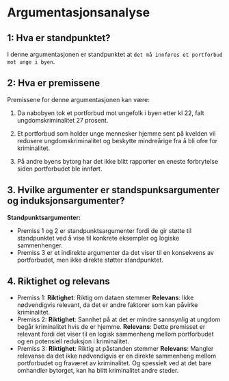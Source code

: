 # Argumentasjonsanalyse

## 1: Hva er standpunktet?

I denne argumentasjonen er standpunktet at `det må innføres et portforbud mot unge i byen`.

## 2: Hva er premissene

Premissene for denne argumentasjonen kan være:

1. Da nabobyen tok et portforbud mot ungefolk i byen etter kl 22, falt ungdomskriminalitet 27 prosent.

2. Et portforbud som holder unge mennesker hjemme sent på kvelden vil redusere ungdomskriminalitet og beskytte mindreårige fra å bli ofre for kriminalitet.

3. På andre byens bytorg har det ikke blitt rapporter en eneste forbrytelse siden portforbudet ble innført.

## 3. Hvilke argumenter er standspunksargumenter og induksjonsargumenter?

**Standpunktsargumenter:**
- Premiss 1 og 2 er standpunktsargumenter fordi de gir støtte til standpunktet ved å vise til konkrete eksempler og logiske sammenhenger.
- Premiss 3 er et indirekte argumenter da det viser til en konsekvens av portforbudet, men ikke direkte støtter standpunktet.

## 4. Riktighet og relevans

- Premiss 1:
    **Riktighet**: Riktig om dataen stemmer
    **Relevans**: Ikke nødvendigvis relevant, da det er andre faktorer som kan påvirke kriminalitet.
- Premiss 2:
    **Riktighet**: Sannhet på at det er mindre sannsynlig at ungdom begår kriminalitet hvis de er hjemme.
    **Relevans**: Dette premisset er relevant fordi det viser til en logisk sammenheng mellom portforbudet og en potensiell reduksjon i kriminalitet.
- Premiss 3:
    **Riktighet**: Riktig at påstanden stemmer
    **Relevans**: Mangler relevanse da det ikke nødvendigvis er en direkte sammenheng mellom portforbudet og fraværet av kriminalitet. Og spessielt ved at det bare omhandler bytorget, kan ha blitt kriminalitet andre steder.
